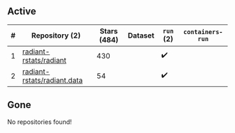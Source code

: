 ## Active
| # | Repository (2) | Stars (484) | Dataset | `run` (2) | `containers-run` |
| --- | --- | --- | --- | --- | --- |
| 1 | [radiant-rstats/radiant](https://github.com/radiant-rstats/radiant) | 430 |  | :heavy_check_mark: |  |
| 2 | [radiant-rstats/radiant.data](https://github.com/radiant-rstats/radiant.data) | 54 |  | :heavy_check_mark: |  |

## Gone
No repositories found!
